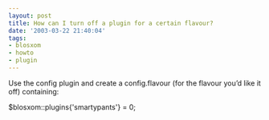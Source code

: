 ```yaml
---
layout: post
title: How can I turn off a plugin for a certain flavour?
date: '2003-03-22 21:40:04'
tags:
- blosxom
- howto
- plugin
---
```



Use the config plugin and create a config.flavour (for the flavour you’d like it off) containing:

$blosxom::plugins{'smartypants'} = 0;


